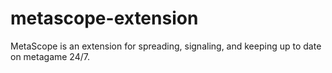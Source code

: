 # metascope-extension
MetaScope is an extension for spreading, signaling, and keeping up to date on metagame 24/7.
